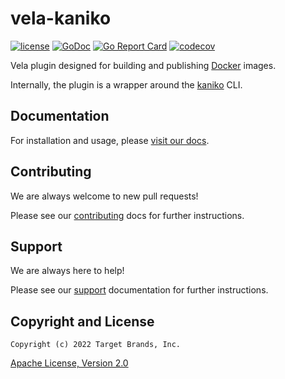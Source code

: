 # vela-kaniko

[![license](https://img.shields.io/crates/l/gl.svg)](../LICENSE)
[![GoDoc](https://godoc.org/github.com/go-vela/vela-kaniko?status.svg)](https://godoc.org/github.com/go-vela/vela-kaniko)
[![Go Report Card](https://goreportcard.com/badge/go-vela/vela-kaniko)](https://goreportcard.com/report/go-vela/vela-kaniko)
[![codecov](https://codecov.io/gh/go-vela/vela-kaniko/branch/master/graph/badge.svg)](https://codecov.io/gh/go-vela/vela-kaniko)

Vela plugin designed for building and publishing [Docker](https://www.docker.com/) images.

Internally, the plugin is a wrapper around the [kaniko](https://github.com/GoogleContainerTools/kaniko) CLI.

## Documentation

For installation and usage, please [visit our docs](https://go-vela.github.io/docs).

## Contributing

We are always welcome to new pull requests!

Please see our [contributing](CONTRIBUTING.md) docs for further instructions.

## Support

We are always here to help!

Please see our [support](SUPPORT.md) documentation for further instructions.

## Copyright and License

```
Copyright (c) 2022 Target Brands, Inc.
```

[Apache License, Version 2.0](http://www.apache.org/licenses/LICENSE-2.0)
